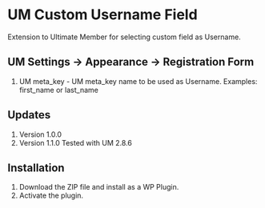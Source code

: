 # UM Custom Username Field
Extension to Ultimate Member for selecting custom field as Username.

## UM Settings -> Appearance -> Registration Form
1. UM meta_key - UM meta_key name to be used as Username. Examples: first_name or last_name

## Updates
1. Version 1.0.0
2. Version 1.1.0 Tested with UM 2.8.6

## Installation
1. Download the ZIP file and install as a WP Plugin.
2. Activate the plugin.

